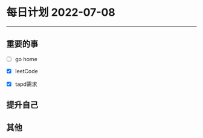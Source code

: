 #  每日计划 2022-07-08
---
## 重要的事
- [ ]  go home
- [x]  leetCode
- [x]  tapd需求



## 提升自己

  



## 其他








